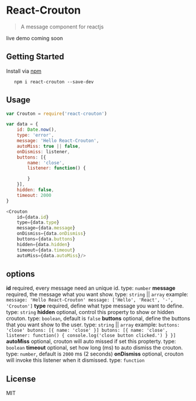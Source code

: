 # React-Crouton

> A message component for reactjs

live demo coming soon

## Getting Started

Install via [npm](http://npmjs.org/grs)

```shell
   npm i react-crouton --save-dev
```

## Usage

```Javascript
var Crouton = require('react-crouton')

var data = {
    id: Date.now(),
    type: 'error',
    message: 'Hello React-Crouton',
    autoMiss: true || false,
    onDismiss: listener,
    buttons: [{
        name: 'close',
        listener: function() {

        }
    }],
    hidden: false,
    timeout: 2000
}

<Crouton
    id={data.id}
    type={data.type}
    message={data.message}
    onDismiss={data.onDismiss}
    buttons={data.buttons}
    hidden={data.hidden}
    timeout={data.timeout}
    autoMiss={data.autoMiss}/>

```

## options

**id**
    required, every message need an unique id.
    type: `number`
**message**
    required, the message what you want show.
    type: `string` || `array`
    example:
    ```
    message: 'Hello React-Crouton'
    message: ['Hello', 'React', '-', 'Crouton']
    ```
**type**
    required, define what type message you want to define.
    type: `string`
**hidden**
    optional, control this property to show or hidden crouton.
    type: `boolean`, default is `false`
**buttons**
    optional, define the buttons that you want show to the user.
    type: `string` || `array`
    example:
    ```
    buttons: 'close'
    butons: [{
        name: 'close'
    }]
    butons: [{
        name: 'close',
        listener: function() {
            console.log('close button clicked.')
        }
    }]
    ```
**autoMiss**
    optional, crouton will auto missed if set this propterty.
    type: `boolean`
**timeout**
    optional, set how long (ms) to auto dismiss the crouton.
    type: `number`, default is `2000` ms (2 seconds)
**onDismiss**
    optional, crouton will invoke this listener when it dismissed.
    type: `function`

## License

MIT
